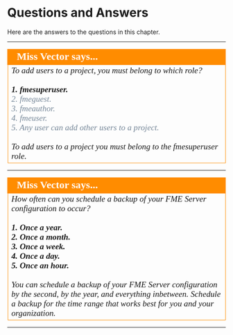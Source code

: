 # Questions and Answers #

Here are the answers to the questions in this chapter.

---

<!--miss vector Says Section-->

<table style="border-spacing: 0px">
<tr>
<td style="vertical-align:middle;background-color:darkorange;border: 2px solid darkorange">
<i class="fa fa-quote-left fa-lg fa-pull-left fa-fw" style="color:white;padding-right: 12px;vertical-align:text-top"></i>
<span style="color:white;font-size:x-large;font-weight: bold;font-family:serif">Miss Vector says...</span>
</td>
</tr>

<tr>
<td style="border: 1px solid darkorange">
<span style="font-family:serif; font-style:italic; font-size:larger">
To add users to a project, you must belong to which role?
<br><br><span style="font-weight:bold">1. fmesuperuser.</span>
<br><span style="color:lightslategrey">2. fmeguest.</span>
<br><span style="color:lightslategrey">3. fmeauthor.</span>
<br><span style="color:lightslategrey">4. fmeuser.</span>
<br><span style="color:lightslategrey">5. Any user can add other users to a project.</span>
<br><br> To add users to a project you must belong to the fmesuperuser role.
</span>
</td>
</tr>
</table>

---

<!--Person X says...--> 

<table style="border-spacing: 0px">
<tr>
<td style="vertical-align:middle;background-color:darkorange;border: 2px solid darkorange">
<i class="fa fa-quote-left fa-lg fa-pull-left fa-fw" style="color:white;padding-right: 12px;vertical-align:text-top"></i>
<span style="color:white;font-size:x-large;font-weight: bold;font-family:serif">Miss Vector says...</span>
</td>
</tr>

<tr>
<td style="border: 1px solid darkorange">
<span style="font-family:serif; font-style:italic; font-size:larger">
How often can you schedule a backup of your FME Server configuration to occur?
<br><br><span style="font-weight:bold">1. Once a year.
<br>2. Once a month.
<br>3. Once a week.
<br>4. Once a day.
<br>5. Once an hour.</span>
<br><br> You can schedule a backup of your FME Server configuration by the second, by the year, and everything inbetween. Schedule a backup for the time range that works best for you and your organization.
</span>
</td>
</tr>
</table>

---